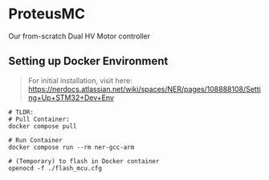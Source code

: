 # ProteusMC
Our from-scratch Dual HV Motor controller

## Setting up Docker Environment
> For initial installation, visit here: https://nerdocs.atlassian.net/wiki/spaces/NER/pages/108888108/Setting+Up+STM32+Dev+Env

```
# TLDR:
# Pull Container:
docker compose pull

# Run Container
docker compose run --rm ner-gcc-arm

# (Temporary) to flash in Docker container
openocd -f ./flash_mcu.cfg
```

